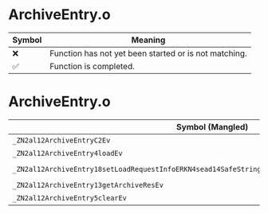# ArchiveEntry.o
| Symbol | Meaning 
| ------------- | ------------- 
| :x: | Function has not yet been started or is not matching. 
| :white_check_mark: | Function is completed. 


# ArchiveEntry.o
| Symbol (Mangled) | Symbol (Demangled) | Decompiled? |
| ------------- |  ------------- | ------------- |
| `_ZN2al12ArchiveEntryC2Ev` | `al::ArchiveEntry::ArchiveEntry(void)` | :white_check_mark: |
| `_ZN2al12ArchiveEntry4loadEv` | `al::ArchiveEntry::load(void)` | :white_check_mark: |
| `_ZN2al12ArchiveEntry18setLoadRequestInfoERKN4sead14SafeStringBaseIcEEPNS1_4HeapEPNS1_10FileDeviceE` | `al::ArchiveEntry::setLoadRequestInfo(sead::SafeStringBase<char> const&,sead::Heap *,sead::FileDevice *)` | :white_check_mark: |
| `_ZN2al12ArchiveEntry13getArchiveResEv` | `al::ArchiveEntry::getArchiveRes(void)` | :white_check_mark: |
| `_ZN2al12ArchiveEntry5clearEv` | `al::ArchiveEntry::clear(void)` | :white_check_mark: |
